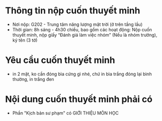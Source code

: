 # Thông tin nộp cuốn thuyết minh
- Nơi nộp: G202 - Trung tâm năng lượng mặt trời (ở trên tầng lầu)
- Thời gian: 8h sáng - 4h30 chiều, bao gồm các hoạt động: Nộp cuốn thuyết minh, nộp giấy “Đánh giá làm việc nhóm” (Nếu là nhóm trưởng), ký tên (3 tờ)

# Yêu cầu cuốn thuyết minh
- in 2 mặt, ko cần đóng bìa cứng gì nhé, chứ in bìa trắng đóng lại bình thường, in trắng đen

# Nội dung cuốn thuyết minh phải có
- Phần "Kịch bản sư phạm" có GIỚI THIỆU MÔN HỌC
